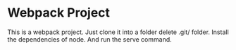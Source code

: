 # Webpack Project 

This is a webpack project.
Just clone it into a folder delete .git/ folder.
Install the dependencies of node.
And run the serve command.
